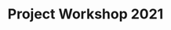 ---
layout: new_siminar_1
title: "Project Workshop 2021"
page_title: "AISEC Annual Project Workshop and Industrial Board"
page_subtitle_1: "9th-10th of September, 2021 - Edinburgh, Scotland"
section_1: "Scope"
img_1: "../assets/img/together.png"
content_1: "The AISEC industrial board aims to bring together project partners, researchers and collaborations to share progress and ideas. The event will be split over three days on 8th, 9th and 10th of September. Wednesday will be a technical seminar on verification and programming languages. Thursday will be talks and discussions by the AISEC team and other partnered researchers on their work over the last year, while Friday will focus on broad panel discussions with all industrial partners on the challenges of building secure AI systems. A full schedule is attached. For those who wish to attend both days, accommodation can be arranged on site at Heriot-Watt."
section_2: "Venue"
content_2: 'The workshop will be run virtually and in a face-to-face mode. The face-to-face meetings will be held at the <a href="https://www.google.com/maps/dir//Edinburgh+Marriott+Hotel,+111+Glasgow+Rd,+Edinburgh+EH12+8NF/@55.9401318,-3.3821653,12z/data=!4m8!4m7!1m0!1m5!1m1!1s0x4887c5cc479abd15:0x518da90eeb276a3b!2m2!1d-3.3121259!2d55.9401517">Marriott Edinburgh hotel</a>, 111 Glasgow Rd, Edinburgh EH12 8NF. Please tell us in the registration form whether you are attending virtually or physically.'
section_3: "Registration"
content_3: 'Registration is now open and free. Register <a href="https://forms.gle/ktSMihMFER4tmRya9">here</a>.'
section_4: "Local Organisers"
content_4: 'Alasdair Hill - <a href="mailto:ath7@hw.ac.uk">ath7@hw.ac.uk</a>
<br>
Ekaterina Komendantskaya - <a href="mailto:e.komendantskaya@hw.ac.uk">e.komendantskaya@hw.ac.uk</a>
<br>
Matthew Daggitt - <a href="mailto:m.daggitt@hw.ac.uk">m.daggitt@hw.ac.uk</a>
<br>
Marco Casadio - <a href="mailto:mc248@hw.ac.uk">mc248@hw.ac.uk</a>'
page_subtitle_2: "Schedule"
table_big_title_1: "Day 1 - Research Talks"
table_time_1: "10:00 - 10:15"
table_img_1: "../assets/img/together.png"
table_name_1: ""
table_uni_1: "Everybody"
table_title_1: "Introductions"
table_centent_1: ""
table_time_2: "10:15 - 10:40"
table_img_2: "../assets/img/Luca2.jpg"
table_name_2: "Luca Arnaboldi"
table_uni_2: "The University of Edinburgh"
table_title_2: "Security - Internal talk: Structured Reasoning About Adversaries in Autonomous Vehicles"
table_centent_2: "There are currently no set laws for testing and certifying a self-driving vehicle, even less so when considering adversarial settings. In this talk I will discuss the difficulties in generating a certification framework for autonomous vehicles and downsides of current approaches. The talk will conclude by discussing our proposal for an adversarial testbed and structured reasoning approach to hopefully guide decision making, ground legal arguments and develop future guidelines."
table_time_3: "10:40 - 11:05"
table_img_3: "../assets/img/thumbnail_me.jpg"
table_name_3: "Lorenzo Cavallaro"
table_uni_3: "University College London"
table_title_3: "Security - External talk: Intriguing Properties of Adversarial ML Attacks in the Problem Space"
table_centent_3: "Recent research efforts on adversarial ML have investigated problem-space attacks, focusing on the generation of real evasive objects in domains where, unlike images, there is no clear inverse mapping to the feature space (e.g., software). However, the design, comparison, theoretical and real-world implications of problem-space attacks remain underexplored. In this talk, I will present two major contributions from our recent work [1]. First, I will present our novel reformulation of adversarial ML evasion attacks in the problem-space (also known as realizable attacks). This requires to consider and reason about additional constraints feature-space attacks ignore, which shed light on the relationship between feature-space and problem-space attacks. Second, building on our reformulation, I will present a novel problem-space attack for generating end-to-end evasive Android malware, showing that it is feasible to generate evasive malware at scale, while evading state-of-the-art defenses.
<br>
<br>
[1] Fabio Pierazzi*, Feargus Pendlebury*, Jacopo Cortellazzi, and Lorenzo Cavallaro. “Intriguing Properties of Adversarial ML Attacks in the Problem Space”. IEEE Symp.  Security & Privacy (Oakland), 2020."
table_time_4: "11:05 - 11:30"
table_img_4: "../assets/img/David.jpeg"
table_name_4: "David Aspinall"
table_uni_4: "The University of Edinburghv"
table_title_4: "Security - General discussion"
table_centent_4: ""
table_time_5: "11:30 - 11:45"
table_img_5: ""
table_name_5: ""
table_uni_5: ""
table_title_5: "Coffee break"
table_centent_5: ""
table_time_6: "11:45 - 12:10"
table_img_6: "../assets/img/Matthew2.jpg"
table_name_6: "Matthew Daggitt"
table_uni_6: "Heriot-Watt University"
table_title_6: "Verification - Internal talk: Embedding constraints in neural networks: from training to termination"
table_centent_6: "In the last 5 years the pressing need to ensure the safety of AI systems has led to the development of a plethora of different tools targeting the problem of how to constrain the relationship between a neural network's inputs and outputs. This includes: training it to obey the relationship, verifying the relationship holds, exploring counterexamples, and verifying systems that make use of the network. In this talk I will describe how our proposed programming language Vehicle, aims to bridge the gaps between all these different tools and provide a single high-level human readable interface for embedding and monitoring the properties of a network all the way through its lifecycle."
table_time_7: "12:10 - 12:35"
table_img_7: "../assets/img/vaishak.jpeg"
table_name_7: "Vaishak Belle"
table_uni_7: "The University of Edinburgh"
table_title_7: "Verification - External talk: Logic & Learning: From Aristotle to Neural Networks"
table_centent_7: 'The tension between deduction and induction is perhaps the most fundamental issue in areas such as philosophy, cognition and artificial intelligence (AI). The deduction camp concerns itself with questions about the expressiveness of formal languages for capturing knowledge about the world, together with proof systems for reasoning from such knowledge bases. The learning camp attempts to generalize from examples about partial descriptions about the world. In AI, historically, these camps have loosely divided the development of the field, but advances in cross-over areas such as statistical relational learning, neuro-symbolic systems, and high-level control have illustrated that the dichotomy is not very constructive, and perhaps even ill-formed. In this article, we survey work that provides further evidence for the connections between logic and learning. Our narrative is structured in terms of three strands: logic versus learning, machine learning for logic, and logic for machine learning, but naturally, there is considerable overlap. We place an emphasis on the following "sore" point: there is a common misconception that logic is for discrete properties, whereas probability theory and machine learning, more generally, is for continuous properties. We report on results that challenge this view on the limitations of logic, and expose the role that logic can play for learning in infinite domains.'
table_time_8: "12:35 - 13:00"
table_img_8: "../assets/img/KK4.jpg"
table_name_8: "Ekaterina Komendantskya"
table_uni_8: ""
table_title_8: "Verification - general discussion"
table_centent_8: ''
table_time_9: "13:00 - 14:00"
table_img_9: ""
table_name_9: ""
table_uni_9: ""
table_title_9: "Lunch & socialising"
table_centent_9: ''
table_time_10: "14:00 - 14:25"
table_img_10: "../assets/img/Robotlogopurple.png"
table_name_10: "Wen Kokke"
table_uni_10: "University of Strathclyde"
table_title_10: "Programming languages - Internal talk:   A vehicle for solver integration"
table_centent_10: 'We will discuss our plans for vehicle and the difficulty around proof assistant/solver integration.'
table_time_11: "14:25 - 14:50"
table_img_11: "../assets/img/mohammad.jpg"
table_name_11: "Mohammad Abdulaziz"
table_uni_11: "Technical University of Munich"
table_title_11: "Programming languages - External talk: Formalising the semantics of AI planning languages"
table_centent_11: 'Planning is a fundamental area of artificial intelligence with applications in many areas, e.g. logistics and autonomous systems. Although there has been steady progress in the performance of planning systems, as witnessed by consecutive planning competitions, a hurdle to their large scale adoption in safety-critical applications is that not as much work has been invested in their trustworthiness. In this presentation I will describe how to boost trustworthiness of planning systems using software formal verification techniques, in particular using proof assistants. More specifically, I will talk about: 1. specifying the semantics of fragments of the Planning Domain Definition Language in the interactive theorem prover Isabelle/HOL and 2. deriving a formally verified plan checker from this specification of the semantics.'
table_time_12: "14:50 - 15:15"
table_img_12: "../assets/img/Bob.jpg"
table_name_12: "Bob Atkey"
table_uni_12: "University of Strathclyde"
table_title_12: "Programming languages - General discussion"
table_centent_12: ''
table_time_13: "15:15 - 15:30"
table_img_13: ""
table_name_13: ""
table_uni_13: ""
table_title_13: "Coffee break"
table_centent_13: ''
table_time_14: "15:30 - 15:55"
table_img_14: "../assets/img/Robotlogopurple.png"
table_name_14: "Scott McLachlan"
table_uni_14: "The University of Edinburgh"
table_title_14: "Law & AI - Internal talk: (De)Constructing the Road Rules for Autonomous System Development and Verification"
table_centent_14: 'Driving is an intuitive task that requires skills, constant alertness and vigilance for unexpected events. The driving task also requires long concentration spans focusing on the entire task for prolonged periods, and sophisticated negotiation skills with other road users, including wild animals. These requirements are particularly important when approaching intersections, overtaking, giving way, merging, turningand while adhering to the vast body of road rules. Modern motor vehicles now include an array of smart assistive and autonomous driving systems capable of subsuming some, most, or in limited cases, all of the driving task. The UK Department of Transport’s response to the Safe Use of Automated Lane Keeping System consultation proposes that these systems are tested for compliance with relevant traffic rules. Building these smart automotive systems require software developers with highly technical software engineering skills, and now a lawyer’s in-depth knowledge of traffic legislation as well. These skills are required to ensure the systems are able to safely perform their tasks while being observant of the law. This paper presents an approach for deconstructing the complicated legalese of traffic law and representing its requirements and flow. The approach (de)constructs road rules in legal terminology and specifies them in structured English logic that is expressed as Boolean logic for automation and Lawmaps for visualisation. We demonstrate an example using these tools leading to the construction and validation of a Bayesian Network model. We strongly believe these tools to be approachable by programmers and the general public, and capable of use in developing Artificial Intelligence to underpin motor vehicle smart systems, and in validation to ensure these systems are considerate of the law when making decisions.'
table_time_15: "15:55 - 16:20"
table_img_15: "../assets/img/protzenko-150x150.jpg"
table_name_15: "Jonathan Protzenko"
table_uni_15: "Microsoft Research"
table_title_15: "Law & AI - External talk: Programming Languages for the Law."
table_centent_15: 'In recent years, there has been a flurry of interest in expressing fragments of the law using programming languages. Consider tax codes, retirement pensions, family benefits, or payroll computations: these are all algorithms in disguise! However, faithfully describing these legal concepts in code is a delicate exercise: programmers and lawyers do not think alike, and few people are both legal and programming experts.
<br>
<br>
In this talk, I will present Catala, a new programming language that is specifically designed to bring programmers and lawyers together. Catala allows the programmer to naturally transcribe the law in a formal language; because Catala follows the thought process of legal minds, lawyers can audit and understand the code.'
table_time_16: "16:20 - 16:45"
table_img_16: "../assets/img/Burkhard.jpeg"
table_name_16: "Burkhard Schafer"
table_uni_16: "The University of Edinburgh"
table_title_16: "Law & AI - General discussion"
table_centent_16: ''
table_time_17: "17:00 - "
table_img_17: "../assets/img/together.png"
table_name_17: ""
table_uni_17: "Everybody"
table_title_17: "Drinks and Dinner"
table_centent_17: ''
table_big_title_2: "Day 2 - Industrial Panel and discussions"
table_time_18: "10:30 - 11:00"
table_img_18: "../assets/img/together.png"
table_name_18: ""
table_uni_18: "Everybody"
table_title_18: "[f2f & on-line]: Coffee and general set up"
table_centent_18: ''
table_time_19: "11:00 - 12:00"
table_img_19: "../assets/img/together.png"
table_name_19: ""
table_uni_19: "Everybody"
table_title_19: "[f2f & on-line]: Brief introductions by industrial partners "
table_centent_19: '* Garikayi Madzudzo (HORIBA MIRA)

* ​Gudmund Grov (Norwegian Defence Research Establishment (​FFI))

* Alan Walker  (Syselek)

* Peter Davies (Thales)'
table_time_20: "12:00-12:20"
table_img_20: "../assets/img/Robotlogopurple.png"
table_name_20: "Remi Desmartin"
table_uni_20: "Heriot-Watt University"
table_title_20: "[f2f & on-line]: MSc Student talk - Neural Network verification with Imandra"
table_centent_20: 'Experience of Industrial collaboration at postgraduate level.'
table_time_21: "12:30 - 13:30"
table_img_21: ""
table_name_21: ""
table_uni_21: ""
table_title_21: "[f2f]: Lunch & socialising"
table_centent_21: ''
table_time_22: "13:30 - 15:00"
table_img_22: "../assets/img/together.png"
table_name_22: ""
table_uni_22: "Everybody"
table_title_22: "[f2f & online]: Panel discussion of problems/topics related to AI verification, security and law"
table_centent_22: '**Discussion panel 1, 13.30-14.15:** What new tools are needed to make verification of AI accessible? 
<br>
**Moderator: Bob Atkey.**
<br>
**Panelists: David Aspinall** (Edinburgh University), **Chih-Hong Cheng** (Fraunhofer IKS), **Peter Davies** (Thales), **Ram Ramamoorthy** (Edinburgh University), **Garikayi Madzudzu** (HORIBA MIRA)  
<br>
**Discussion panel 2, 14.15-15.00**: Do new actors need new laws?  
<br>
**Moderator: Burkhard Schafer**. 
<br>
**Panelists: Vaishak Belle** (Edinburgh University), **Alan Walker** (Syselek), **Jonathan Protzenko** (Microsoft Research), **Peter Davies** (Thales)'
table_time_23: "15:00 - "
table_img_23: "../assets/img/together.png"
table_name_23: ""
table_uni_23: "Everybody"
table_title_23: "[f2f & online]: Coffee and socialising"
table_centent_23: ''
---